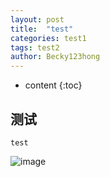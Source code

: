 ```yaml
---
layout: post
title:  "test"
categories: test1
tags: test2
author: Becky123hong
---
```


* content
{:toc}

## 测试

```
test
```

![image](https://www.testwon.com/images/hot.jpg)
